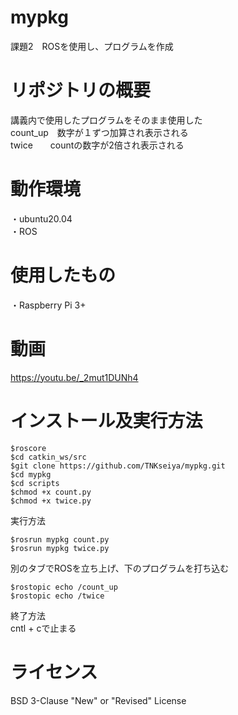 # mypkg
課題2　ROSを使用し、プログラムを作成
# リポジトリの概要
講義内で使用したプログラムをそのまま使用した  
count_up　数字が１ずつ加算され表示される  
twice　　countの数字が2倍され表示される
# 動作環境
・ubuntu20.04  
・ROS
# 使用したもの
・Raspberry Pi 3+
# 動画
https://youtu.be/_2mut1DUNh4  
# インストール及実行方法
~~~
$roscore  
$cd catkin_ws/src  
$git clone https://github.com/TNKseiya/mypkg.git  
$cd mypkg  
$cd scripts  
$chmod +x count.py  
$chmod +x twice.py
~~~
実行方法  
~~~
$rosrun mypkg count.py  
$rosrun mypkg twice.py  
~~~  
別のタブでROSを立ち上げ、下のプログラムを打ち込む  
~~~
$rostopic echo /count_up  
$rostopic echo /twice  
~~~
終了方法  
cntl + cで止まる  
# ライセンス
BSD 3-Clause "New" or "Revised" License
